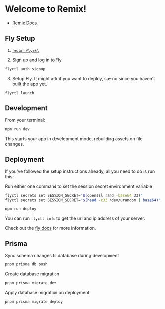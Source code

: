# Welcome to Remix!

- [Remix Docs](https://remix.run/docs)

## Fly Setup

1. [Install `flyctl`](https://fly.io/docs/getting-started/installing-flyctl/)

2. Sign up and log in to Fly

```sh
flyctl auth signup
```

3. Setup Fly. It might ask if you want to deploy, say no since you haven't built the app yet.

```sh
flyctl launch
```

## Development

From your terminal:

```sh
npm run dev
```

This starts your app in development mode, rebuilding assets on file changes.

## Deployment

If you've followed the setup instructions already, all you need to do is run this:

Run either one command to set the session secret environment variable

```sh
flyctl secrets set SESSION_SECRET="$(openssl rand -base64 33)"
flyctl secrets set SESSION_SECRET="$(head -c33 /dev/urandom | base64)"
```

```sh
npm run deploy
```

You can run `flyctl info` to get the url and ip address of your server.

Check out the [fly docs](https://fly.io/docs/getting-started/node/) for more information.

## Prisma

Sync schema changes to database during development

```sh
pnpm prisma db push
```

Create database migration

```sh
pnpm prisma migrate dev
```

Apply database migration on deployment

```sh
pnpm prisma migrate deploy
```

